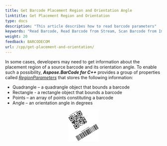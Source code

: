 ```yaml
---
title: Get Barcode Placement Region and Orientation Angle
linktitle: Get Placement Region and Orientation
type: docs
description: "This article describes how to read barcode parameters"
keywords: "Read Barcode, Read Barcode from Stream, Scan Barcode from Image, Many Barcodes in One Image, Read PDF417 Barcode, Read PDF417 Metadata, Read Qr Code, Read QR Code Metadata, QR Code Structured Append, Aspose.BarCode, Read Barcode C++"
weight: 20
feedback: BARCODECOM
url: /cpp/get-placement-and-orientation/
---  
```

  
In some cases, developers may need to get information about the placement region of a source barcode and its orientation angle. To enable such a possibility, ***Aspose.BarCode for C++*** provides a group of properties called [*RegionParameters*](https://reference.aspose.com/barcode/net/aspose.barcode.barcoderecognition/barcoderegionparameters) that stores the following information:
-	Quadrangle – a quadrangle object that bounds a barcode
-	Rectangle - a rectangle object that bounds a barcode
-	Points – an array of points constituting a barcode
-	Angle – an orientation angle in degrees
  
<p align="center"><img src="qr_code128.png" width="20%" height="20%"></p>

